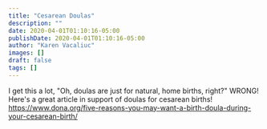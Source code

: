 ```yaml
---
title: "Cesarean Doulas"
description: ""
date: 2020-04-01T01:10:16-05:00
publishDate: 2020-04-01T01:10:16-05:00
author: "Karen Vacaliuc"
images: []
draft: false
tags: []
---
```


I get this a lot, "Oh, doulas are just for natural, home births, right?"  WRONG!  Here's a great article in support of doulas for cesarean births!
https://www.dona.org/five-reasons-you-may-want-a-birth-doula-during-your-cesarean-birth/
